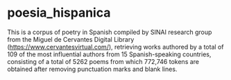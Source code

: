 # poesia_hispanica
This is a corpus of poetry in Spanish compiled by SINAI research group from the Miguel de Cervantes Digital Library (https://www.cervantesvirtual.com/), retrieving works authored by a total of 109 of the most influential authors from 15 Spanish-speaking countries, consisting of a total of 5262 poems from which 772,746 tokens are obtained after removing punctuation marks and blank lines.
